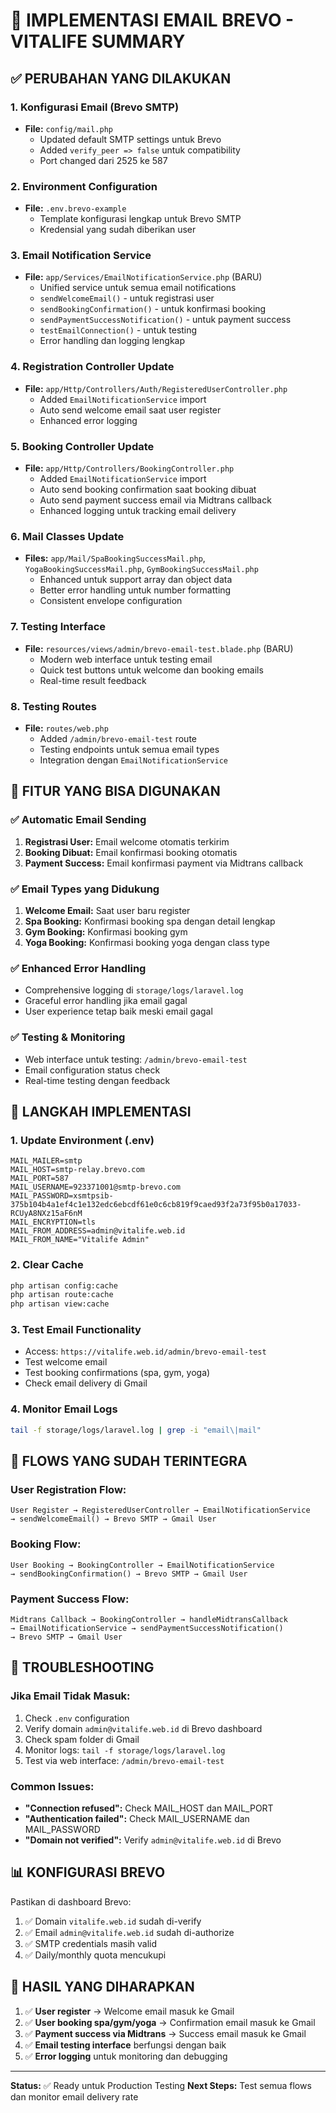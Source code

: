 # 📧 IMPLEMENTASI EMAIL BREVO - VITALIFE SUMMARY

## ✅ PERUBAHAN YANG DILAKUKAN

### 1. **Konfigurasi Email (Brevo SMTP)**
- **File:** `config/mail.php`
  - Updated default SMTP settings untuk Brevo
  - Added `verify_peer => false` untuk compatibility
  - Port changed dari 2525 ke 587

### 2. **Environment Configuration** 
- **File:** `.env.brevo-example`
  - Template konfigurasi lengkap untuk Brevo SMTP
  - Kredensial yang sudah diberikan user

### 3. **Email Notification Service**
- **File:** `app/Services/EmailNotificationService.php` (BARU)
  - Unified service untuk semua email notifications
  - `sendWelcomeEmail()` - untuk registrasi user
  - `sendBookingConfirmation()` - untuk konfirmasi booking
  - `sendPaymentSuccessNotification()` - untuk payment success
  - `testEmailConnection()` - untuk testing
  - Error handling dan logging lengkap

### 4. **Registration Controller Update**
- **File:** `app/Http/Controllers/Auth/RegisteredUserController.php`
  - Added `EmailNotificationService` import
  - Auto send welcome email saat user register
  - Enhanced error logging

### 5. **Booking Controller Update**
- **File:** `app/Http/Controllers/BookingController.php`
  - Added `EmailNotificationService` import
  - Auto send booking confirmation saat booking dibuat
  - Auto send payment success email via Midtrans callback
  - Enhanced logging untuk tracking email delivery

### 6. **Mail Classes Update**
- **Files:** `app/Mail/SpaBookingSuccessMail.php`, `YogaBookingSuccessMail.php`, `GymBookingSuccessMail.php`
  - Enhanced untuk support array dan object data
  - Better error handling untuk number formatting
  - Consistent envelope configuration

### 7. **Testing Interface**
- **File:** `resources/views/admin/brevo-email-test.blade.php` (BARU)
  - Modern web interface untuk testing email
  - Quick test buttons untuk welcome dan booking emails
  - Real-time result feedback

### 8. **Testing Routes**
- **File:** `routes/web.php`
  - Added `/admin/brevo-email-test` route
  - Testing endpoints untuk semua email types
  - Integration dengan `EmailNotificationService`

## 🎯 FITUR YANG BISA DIGUNAKAN

### ✅ **Automatic Email Sending**
1. **Registrasi User:** Email welcome otomatis terkirim
2. **Booking Dibuat:** Email konfirmasi booking otomatis
3. **Payment Success:** Email konfirmasi payment via Midtrans callback

### ✅ **Email Types yang Didukung**
1. **Welcome Email:** Saat user baru register
2. **Spa Booking:** Konfirmasi booking spa dengan detail lengkap
3. **Gym Booking:** Konfirmasi booking gym 
4. **Yoga Booking:** Konfirmasi booking yoga dengan class type

### ✅ **Enhanced Error Handling**
- Comprehensive logging di `storage/logs/laravel.log`
- Graceful error handling jika email gagal
- User experience tetap baik meski email gagal

### ✅ **Testing & Monitoring**
- Web interface untuk testing: `/admin/brevo-email-test`
- Email configuration status check
- Real-time testing dengan feedback

## 🚀 LANGKAH IMPLEMENTASI

### 1. **Update Environment (.env)**
```env
MAIL_MAILER=smtp
MAIL_HOST=smtp-relay.brevo.com
MAIL_PORT=587
MAIL_USERNAME=923371001@smtp-brevo.com
MAIL_PASSWORD=xsmtpsib-375b104b4a1ef4c1e132edc6ebcdf61e0c6cb819f9caed93f2a73f95b0a17033-RCUyA8NXz15aF6nM
MAIL_ENCRYPTION=tls
MAIL_FROM_ADDRESS=admin@vitalife.web.id
MAIL_FROM_NAME="Vitalife Admin"
```

### 2. **Clear Cache**
```bash
php artisan config:cache
php artisan route:cache
php artisan view:cache
```

### 3. **Test Email Functionality**
- Access: `https://vitalife.web.id/admin/brevo-email-test`
- Test welcome email
- Test booking confirmations (spa, gym, yoga)
- Check email delivery di Gmail

### 4. **Monitor Email Logs**
```bash
tail -f storage/logs/laravel.log | grep -i "email\|mail"
```

## 🎯 FLOWS YANG SUDAH TERINTEGRA

### **User Registration Flow:**
```
User Register → RegisteredUserController → EmailNotificationService 
→ sendWelcomeEmail() → Brevo SMTP → Gmail User
```

### **Booking Flow:**
```
User Booking → BookingController → EmailNotificationService 
→ sendBookingConfirmation() → Brevo SMTP → Gmail User
```

### **Payment Success Flow:**
```
Midtrans Callback → BookingController → handleMidtransCallback 
→ EmailNotificationService → sendPaymentSuccessNotification() 
→ Brevo SMTP → Gmail User
```

## 🔧 TROUBLESHOOTING

### **Jika Email Tidak Masuk:**
1. Check `.env` configuration
2. Verify domain `admin@vitalife.web.id` di Brevo dashboard
3. Check spam folder di Gmail
4. Monitor logs: `tail -f storage/logs/laravel.log`
5. Test via web interface: `/admin/brevo-email-test`

### **Common Issues:**
- **"Connection refused":** Check MAIL_HOST dan MAIL_PORT
- **"Authentication failed":** Check MAIL_USERNAME dan MAIL_PASSWORD
- **"Domain not verified":** Verify `admin@vitalife.web.id` di Brevo

## 📊 KONFIGURASI BREVO

Pastikan di dashboard Brevo:
1. ✅ Domain `vitalife.web.id` sudah di-verify
2. ✅ Email `admin@vitalife.web.id` sudah di-authorize
3. ✅ SMTP credentials masih valid
4. ✅ Daily/monthly quota mencukupi

## 🎉 HASIL YANG DIHARAPKAN

1. ✅ **User register** → Welcome email masuk ke Gmail
2. ✅ **User booking spa/gym/yoga** → Confirmation email masuk ke Gmail  
3. ✅ **Payment success via Midtrans** → Success email masuk ke Gmail
4. ✅ **Email testing interface** berfungsi dengan baik
5. ✅ **Error logging** untuk monitoring dan debugging

---

**Status:** ✅ Ready untuk Production Testing
**Next Steps:** Test semua flows dan monitor email delivery rate

